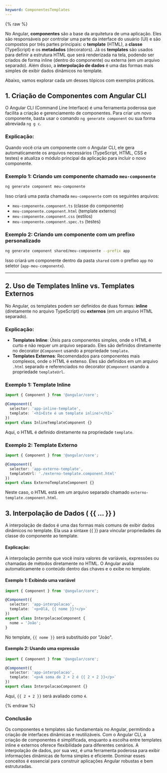 ```yaml
---
keyword: ComponentesTemplates
---
```


{% raw %}

No Angular, **componentes** são a base da arquitetura de uma aplicação. Eles são responsáveis por controlar uma parte da interface do usuário (UI) e são compostos por três partes principais: o **template** (HTML), a **classe** (TypeScript) e os **metadados** (decorators). Já os **templates** são usados para definir a estrutura HTML que será renderizada na tela, podendo ser criados de forma inline (dentro do componente) ou externa (em um arquivo separado). Além disso, a **interpolação de dados** é uma das formas mais simples de exibir dados dinâmicos no template.

Abaixo, vamos explorar cada um desses tópicos com exemplos práticos.

## 1. Criação de Componentes com Angular CLI

O Angular CLI (Command Line Interface) é uma ferramenta poderosa que facilita a criação e gerenciamento de componentes. Para criar um novo componente, basta usar o comando `ng generate component` ou sua forma abreviada `ng g c`.

### Explicação:
Quando você cria um componente com o Angular CLI, ele gera automaticamente os arquivos necessários (TypeScript, HTML, CSS e testes) e atualiza o módulo principal da aplicação para incluir o novo componente.

### Exemplo 1: Criando um componente chamado `meu-componente`

```bash
ng generate component meu-componente
```
Isso criará uma pasta chamada `meu-componente` com os seguintes arquivos:
- `meu-componente.component.ts` (classe do componente)
- `meu-componente.component.html` (template externo)
- `meu-componente.component.css` (estilos)
- `meu-componente.component.spec.ts` (testes)

### Exemplo 2: Criando um componente com um prefixo personalizado
```bash
ng generate component shared/meu-componente --prefix app
```
Isso criará um componente dentro da pasta `shared` com o prefixo `app` no seletor (`app-meu-componente`).

---

## 2. Uso de Templates Inline vs. Templates Externos

No Angular, os templates podem ser definidos de duas formas: **inline** (diretamente no arquivo TypeScript) ou **externos** (em um arquivo HTML separado).

### Explicação:

- **Templates Inline**: Úteis para componentes simples, onde o HTML é curto e não requer um arquivo separado. Eles são definidos diretamente no decorator `@Component` usando a propriedade `template`.
- **Templates Externos**: Recomendados para componentes mais complexos, onde o HTML é extenso. Eles são definidos em um arquivo `.html` separado e referenciados no decorator `@Component` usando a propriedade `templateUrl`.

### Exemplo 1: Template Inline

```typescript
import { Component } from '@angular/core';

@Component({
  selector: 'app-inline-template',
  template: `<h1>Este é um template inline!</h1>`
})
export class InlineTemplateComponent {}
```
Aqui, o HTML é definido diretamente na propriedade `template`.

### Exemplo 2: Template Externo
```typescript
import { Component } from '@angular/core';

@Component({
  selector: 'app-externo-template',
  templateUrl: './externo-template.component.html'
})
export class ExternoTemplateComponent {}
```
Neste caso, o HTML está em um arquivo separado chamado `externo-template.component.html`.

## 3. Interpolação de Dados ( {{ ... }} )

A interpolação de dados é uma das formas mais comuns de exibir dados dinâmicos no template. Ela usa a sintaxe &#123;&#123; &#125;&#125; para vincular propriedades da classe do componente ao template.

#### Explicação:

A interpolação permite que você insira valores de variáveis, expressões ou chamadas de métodos diretamente no HTML. O Angular avalia automaticamente o conteúdo dentro das chaves e o exibe no template.

#### Exemplo 1: Exibindo uma variável
```typescript
import { Component } from '@angular/core';

@Component({
  selector: 'app-interpolacao',
  template: `<p>Olá, {{ nome }}!</p>`
})
export class InterpolacaoComponent {
  nome = 'João';
}
```

No template, `{{ nome }}` será substituído por "João".

#### Exemplo 2: Usando uma expressão

```typescript
import { Component } from '@angular/core';

@Component({
  selector: 'app-interpolacao',
  template: `<p>A soma de 2 + 2 é {{ 2 + 2 }}</p>`
})
export class InterpolacaoComponent {}

```
Aqui, `{{ 2 + 2 }}` será avaliado como `4`.

{% endraw %}

### Conclusão

Os componentes e templates são fundamentais no Angular, permitindo a criação de interfaces dinâmicas e reutilizáveis. Com o Angular CLI, a criação de componentes é simplificada, enquanto a escolha entre templates inline e externos oferece flexibilidade para diferentes cenários. A interpolação de dados, por sua vez, é uma ferramenta poderosa para exibir informações dinâmicas de forma simples e eficiente. Dominar esses conceitos é essencial para construir aplicações Angular robustas e bem estruturadas.
